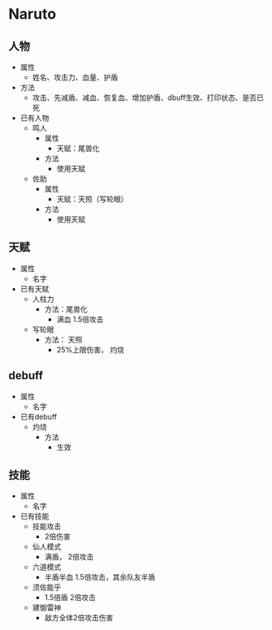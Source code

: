 # Naruto
## 人物
- 属性
    - 姓名、攻击力、血量、护盾
- 方法
    - 攻击、先减盾、减血、恢复血、增加护盾、dbuff生效、打印状态、是否已死
- 已有人物
    - 鸣人
        - 属性
            - 天赋：尾兽化
        - 方法
            - 使用天赋
    - 佐助
        - 属性
            - 天赋：天照（写轮眼）
        - 方法
            - 使用天赋

## 天赋
- 属性
    - 名字
- 已有天赋
    - 人柱力
        - 方法：尾兽化
            - 满血 1.5倍攻击
    - 写轮眼
        - 方法： 天照
            - 25%上限伤害， 灼烧

## debuff
- 属性
    - 名字
- 已有debuff
    - 灼烧
        - 方法
            - 生效

## 技能
- 属性
    - 名字
- 已有技能
    - 技能攻击
        - 2倍伤害
    - 仙人模式
        - 满盾， 2倍攻击
    - 六道模式
        - 半盾半血 1.5倍攻击，其余队友半盾
    - 须佐能乎
        - 1.5倍盾 2倍攻击
    - 建御雷神
        - 敌方全体2倍攻击伤害